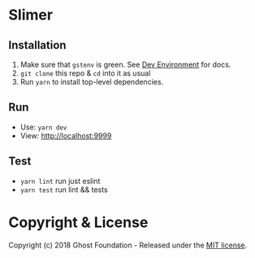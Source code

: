 # Slimer

## Installation
1. Make sure that `gstenv` is green. See [Dev Environment](https://github.com/TryGhost/Team/blob/master/Engineering/Dev%20Environment.md) for docs.
2. `git clone` this repo & `cd` into it as usual
3. Run `yarn` to install top-level dependencies.

## Run
- Use: `yarn dev`
- View: [http://localhost:9999](http://localhost:9999)

## Test
- `yarn lint` run just eslint
- `yarn test` run lint && tests

# Copyright & License

Copyright (c) 2018 Ghost Foundation - Released under the [MIT license](LICENSE).
